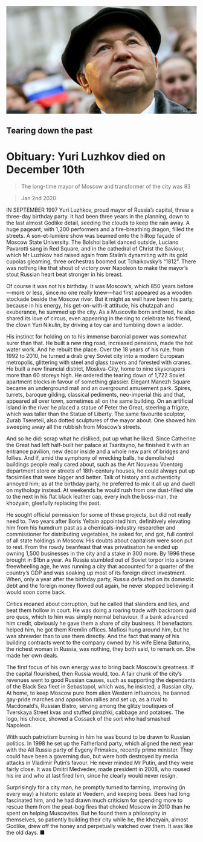 ![](./images/20200104_OBP002_0.jpg)

## Tearing down the past

# Obituary: Yuri Luzhkov died on December 10th

> The long-time mayor of Moscow and transformer of the city was 83

> Jan 2nd 2020

IN SEPTEMBER 1997 Yuri Luzhkov, proud mayor of Russia’s capital, threw a three-day birthday party. It had been three years in the planning, down to the last almost Godlike detail, seeding the clouds to keep the rain away. A huge pageant, with 1,200 performers and a fire-breathing dragon, filled the streets. A son-et-lumière show was beamed onto the hilltop façade of Moscow State University. The Bolshoi ballet danced outside, Luciano Pavarotti sang in Red Square, and in the cathedral of Christ the Saviour, which Mr Luzhkov had raised again from Stalin’s dynamiting with its gold cupolas gleaming, three orchestras boomed out Tchaikovsky’s “1812”. There was nothing like that shout of victory over Napoleon to make the mayor’s stout Russian heart beat stronger in his breast.

Of course it was not his birthday. It was Moscow’s, which 850 years before—more or less, since no one really knew—had first appeared as a wooden stockade beside the Moscow river. But it might as well have been his party, because in his energy, his get-on-with-it attitude, his chutzpah and exuberance, he summed up the city. As a Muscovite born and bred, he also shared its love of circus, even appearing in the ring to celebrate his friend, the clown Yuri Nikulin, by driving a toy car and tumbling down a ladder.

His instinct for holding on to his immense baronial power was somewhat surer than that. He built a new ring road, increased pensions, made the hot water work. And he rebuilt the place. Over the 18 years of his rule, from 1992 to 2010, he turned a drab grey Soviet city into a modern European metropolis, glittering with steel and glass towers and forested with cranes. He built a new financial district, Moskva-City, home to nine skyscrapers more than 60 storeys high. He ordered the tearing down of 1,722 Soviet apartment blocks in favour of something glassier. Elegant Manezh Square became an underground mall and an overground amusement park. Spires, turrets, baroque gilding, classical pediments, neo-imperial this and that, appeared all over town, sometimes all on the same building. On an artificial island in the river he placed a statue of Peter the Great, steering a frigate, which was taller than the Statue of Liberty. The same favourite sculptor, Zurab Tsereteli, also dotted sculptures of the mayor about. One showed him sweeping away all the rubbish from Moscow’s streets.

And so he did: scrap what he disliked, put up what he liked. Since Catherine the Great had left half-built her palace at Tsaritsyno, he finished it with an entrance pavilion, new decor inside and a whole new park of bridges and follies. And if, amid the symphony of wrecking balls, he demolished buildings people really cared about, such as the Art Nouveau Voentorg department store or streets of 18th-century houses, he could always put up facsimiles that were bigger and better. Talk of history and authenticity annoyed him; as at the birthday party, he preferred to mix it all up and dwell on mythology instead. At weekends he would rush from one dust-filled site to the next in his flat black leather cap, every inch the boss-man, the khozyain, gleefully replacing the past.

He sought official permission for some of these projects, but did not really need to. Two years after Boris Yeltsin appointed him, definitively elevating him from his humdrum past as a chemicals-industry researcher and commissioner for distributing vegetables, he asked for, and got, full control of all state holdings in Moscow. His doubts about capitalism were soon put to rest. From the rowdy beanfeast that was privatisation he ended up owning 1,500 businesses in the city and a stake in 300 more. By 1996 these brought in $1bn a year. As Russia stumbled out of Soviet torpor into a brave freewheeling age, he was running a city that accounted for a quarter of the country’s GDP and was soaking up most of its foreign direct investment. When, only a year after the birthday party, Russia defaulted on its domestic debt and the foreign money flowed out again, he never stopped believing it would soon come back.

Critics moaned about corruption, but he called that slanders and lies, and beat them hollow in court. He was doing a roaring trade with backroom quid pro quos, which to him was simply normal behaviour. If a bank advanced him credit, obviously he gave them a share of city business. If benefactors helped him, he got them Kremlin offices. Mafiosi hung around him, but he was shrewder than to use them directly. And the fact that many of his building contracts went to the company owned by his wife Elena Baturina, the richest woman in Russia, was nothing, they both said, to remark on. She made her own deals.

The first focus of his own energy was to bring back Moscow’s greatness. If the capital flourished, then Russia would, too. A fair chunk of the city’s revenues went to good Russian causes, such as supporting the dependants of the Black Sea fleet in Sebastopol, which was, he insisted, a Russian city. At home, to keep Moscow pure from alien Western influences, he banned gay-pride marches and opposition rallies and set up, as a rival to Macdonald’s, Russian Bistro, serving among the glitzy boutiques of Tverskaya Street kvas and stuffed pirozhki, cabbage and potatoes. The logo, his choice, showed a Cossack of the sort who had smashed Napoleon.

With such patriotism burning in him he was bound to be drawn to Russian politics. In 1998 he set up the Fatherland party, which aligned the next year with the All Russia party of Evgeny Primakov, recently prime minister. They could have been a governing duo, but were both destroyed by media attacks in Vladimir Putin’s favour. He never minded Mr Putin, and they were fairly close. It was Dmitri Medvedev, made president in 2008, who roused his ire and who at last fired him, since he clearly would never resign.

Surprisingly for a city man, he promptly turned to farming, improving (in every way) a historic estate at Veedern, and keeping bees. Bees had long fascinated him, and he had drawn much criticism for spending more to rescue them from the peat-bog fires that choked Moscow in 2010 than he spent on helping Muscovites. But he found them a philosophy in themselves, so patiently building their city while he, the khozyain, almost Godlike, drew off the honey and perpetually watched over them. It was like the old days. ■